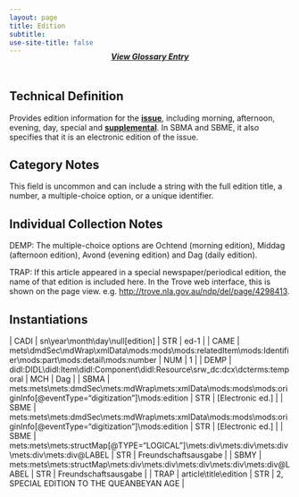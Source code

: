 ```yaml
---
layout: page
title: Edition
subtitle:  
use-site-title: false
---
```


<h4 style="text-align:center;font-style:italic;margin-top:-20px;margin-bottom:50px;"><a href="../../glossary/edition">View Glossary Entry</a></h4>

## Technical Definition

Provides edition information for the [**issue**](../issue-number), including morning,
afternoon, evening, day, special and [**supplemental**](../supplement-title). In SBMA and SBME,
it also specifies that it is an electronic edition of the issue.

## Category Notes

This field is uncommon and can include a string with the full edition
title, a number, a multiple-choice option, or a unique identifier.

## Individual Collection Notes

DEMP: The multiple-choice options are Ochtend (morning edition), Middag
(afternoon edition), Avond (evening edition) and Dag (daily edition).

TRAP: If this article appeared in a special newspaper/periodical
edition, the name of that edition is included here. In the Trove web
interface, this is shown on the page view. e.g.
http://trove.nla.gov.au/ndp/del/page/4298413.

## Instantiations  

| CADI  |  sn\\year\\month\\day\\null\[edition\]  | STR | ed-1  |
| CAME  |  mets\\dmdSec\\mdWrap\\xmlData\\mods:mods\\mods:relatedItem\\mods:Identifier\\mods:part\\mods:detail\\mods:number  | NUM | 1  |
| DEMP  |  didl:DIDL\\didl:Item\\didl:Component\\didl:Resource\\srw\_dc:dcx\\dcterms:temporal  | MCH | Dag  |
| SBMA  |  mets:mets\\mets:dmdSec\\mets:mdWrap\\mets:xmlData\\mods:mods\\mods:originInfo\[@eventType=“digitization”\]\\mods:edition | STR | \[Electronic ed.\]  |
| SBME  |  mets:mets\\mets:dmdSec\\mets:mdWrap\\mets:xmlData\\mods:mods\\mods:originInfo\[@eventType=“digitization”\]\\mods:edition | STR | \[Electronic ed.\]  |
| SBME  |  mets:mets\\mets:structMap\[@TYPE=“LOGICAL”\]\\mets:div\\mets:div\\mets:div\\mets:div\\mets:div@LABEL  | STR | Freundschaftsausgabe  |
| SBMY  |  mets:mets\\mets:structMap\\mets:div\\mets:div\\mets:div\\mets:div\\mets:div@LABEL  | STR | Freundschaftsausgabe  |
| TRAP  |  article\\title\\edition  | STR | 2, SPECIAL EDITION TO THE QUEANBEYAN AGE |

